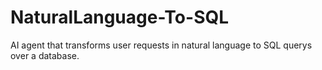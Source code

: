 # NaturalLanguage-To-SQL
AI agent that transforms user requests in natural language to SQL querys over a database.
